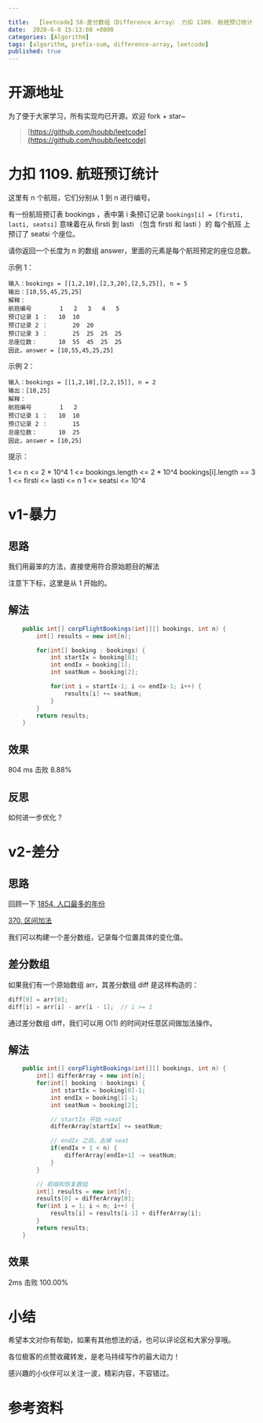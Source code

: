 ```yaml
---

title:  【leetcode】58-差分数组（Difference Array） 力扣 1109. 航班预订统计 corporate-flight-bookings
date:  2020-6-8 15:13:08 +0800
categories: [Algorithm]
tags: [algorithm, prefix-sum, difference-array, leetcode]
published: true
---
```


# 开源地址

为了便于大家学习，所有实现均已开源。欢迎 fork + star~

> [https://github.com/houbb/leetcode](https://github.com/houbb/leetcode)

# 力扣 1109. 航班预订统计

这里有 n 个航班，它们分别从 1 到 n 进行编号。

有一份航班预订表 bookings ，表中第 i 条预订记录 `bookings[i] = [firsti, lasti, seatsi]` 意味着在从 firsti 到 lasti （包含 firsti 和 lasti ）的 每个航班 上预订了 seatsi 个座位。

请你返回一个长度为 n 的数组 answer，里面的元素是每个航班预定的座位总数。
 
示例 1：

```
输入：bookings = [[1,2,10],[2,3,20],[2,5,25]], n = 5
输出：[10,55,45,25,25]
解释：
航班编号        1   2   3   4   5
预订记录 1 ：   10  10
预订记录 2 ：       20  20
预订记录 3 ：       25  25  25  25
总座位数：      10  55  45  25  25
因此，answer = [10,55,45,25,25]
```

示例 2：

```
输入：bookings = [[1,2,10],[2,2,15]], n = 2
输出：[10,25]
解释：
航班编号        1   2
预订记录 1 ：   10  10
预订记录 2 ：       15
总座位数：      10  25
因此，answer = [10,25]
```

提示：

1 <= n <= 2 * 10^4
1 <= bookings.length <= 2 * 10^4
bookings[i].length == 3
1 <= firsti <= lasti <= n
1 <= seatsi <= 10^4


# v1-暴力

## 思路

我们用最笨的方法，直接使用符合原始题目的解法

注意下下标，这里是从 1 开始的。

## 解法

```java
    public int[] corpFlightBookings(int[][] bookings, int n) {
        int[] results = new int[n];

        for(int[] booking : bookings) {
            int startIx = booking[0];
            int endIx = booking[1];
            int seatNum = booking[2];

            for(int i = startIx-1; i <= endIx-1; i++) {
                results[i] += seatNum;
            }
        }
        return results;
    }
```

## 效果

804 ms 击败 8.88%

## 反思

如何进一步优化？

# v2-差分

## 思路

回顾一下 [1854. 人口最多的年份](https://houbb.github.io/2020/06/08/algorithm-000-leetcode-data-struct-001-array-topics-difference-array-02-leetcode-02-LC1854)

[370. 区间加法](https://houbb.github.io/2020/06/08/algorithm-000-leetcode-data-struct-001-array-topics-difference-array-02-leetcode-03-LC370)

我们可以构建一个差分数组，记录每个位置具体的变化值。

## 差分数组

如果我们有一个原始数组 arr，其差分数组 diff 是这样构造的：

```java
diff[0] = arr[0];
diff[i] = arr[i] - arr[i - 1];  // i >= 1
```

通过差分数组 diff，我们可以用 O(1) 的时间对任意区间做加法操作。

## 解法

```java
    public int[] corpFlightBookings(int[][] bookings, int n) {
        int[] differArray = new int[n];
        for(int[] booking : bookings) {
            int startIx = booking[0]-1;
            int endIx = booking[1]-1;
            int seatNum = booking[2];

            // startIx 开始 +seat
            differArray[startIx] += seatNum;

            // endIx 之后，去掉 seat
            if(endIx + 1 < n) {
                differArray[endIx+1] -= seatNum;
            }
        }

        // 前缀和恢复数组
        int[] results = new int[n];
        results[0] = differArray[0];
        for(int i = 1; i < n; i++) {
            results[i] = results[i-1] + differArray[i];
        }
        return results;
    }
```

## 效果

2ms 击败 100.00%

# 小结

希望本文对你有帮助，如果有其他想法的话，也可以评论区和大家分享哦。

各位极客的点赞收藏转发，是老马持续写作的最大动力！

感兴趣的小伙伴可以关注一波，精彩内容，不容错过。

# 参考资料

